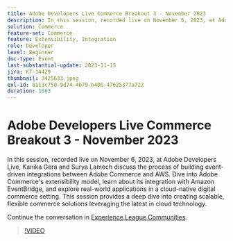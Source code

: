 ```yaml
---
title: Adobe Developers Live Commerce Breakout 3 - November 2023
description: In this session, recorded live on November 6, 2023, at Adobe Developers Live, Kanika Gera and Surya Lamech discuss the process of building event-driven integrations between Adobe Commerce and AWS. Dive into Adobe Commerce's extensibility model, learn about its integration with Amazon EventBridge, and explore real-world applications in a cloud-native digital commerce setting. This session provides a deep dive into creating scalable, flexible commerce solutions leveraging the latest in cloud technology.
solution: Commerce
feature-set: Commerce
feature: Extensibility, Integration
role: Developer
level: Beginner
doc-type: Event
last-substantial-update: 2023-11-15
jira: KT-14429
thumbnail: 3425633.jpeg
exl-id: 8a13c750-9d74-4b79-b406-47625377a722
duration: 1663
---
```

# Adobe Developers Live Commerce Breakout 3 - November 2023

In this session, recorded live on November 6, 2023, at Adobe Developers Live, Kanika Gera and Surya Lamech discuss the process of building event-driven integrations between Adobe Commerce and AWS. Dive into Adobe Commerce's extensibility model, learn about its integration with Amazon EventBridge, and explore real-world applications in a cloud-native digital commerce setting. This session provides a deep dive into creating scalable, flexible commerce solutions leveraging the latest in cloud technology.

Continue the conversation in [Experience League Communities](https://adobe.ly/3ts1NW5).

>[!VIDEO](https://video.tv.adobe.com/v/3425633/?learn=on)
